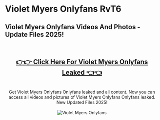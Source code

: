 # Violet Myers Onlyfans RvT6

<h2>Violet Myers Onlyfans Videos And Photos - Update Files 2025!</h2>
<br>
<div align="center">
<h2><a href="https://213.232.235.80/live/video.php?q=violet-myers-onlyfans" rel="nofollow">👉👉 Click Here For Violet Myers Onlyfans Leaked 👈👈</a></h2>

<br>
Get Violet Myers Onlyfans Onlyfans leaked and all content. Now you can access all videos and pictures of Violet Myers Onlyfans Onlyfans leaked. New Updated Files 2025!
<br>
<br>
<a href="https://213.232.235.80/live/video.php?q=violet-myers-onlyfans" rel="nofollow" data-target="animated-image.originalLink"><img src="https://i.imgur.com/dJHk4Zq.gif" alt="Violet Myers Onlyfans" style="max-width: 100%; display: inline-block;" data-target="animated-image.originalImage"></a>
</div>
<br>